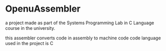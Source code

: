 # OpenuAssembler
a project made as part of the Systems Programming Lab in C Language course in the university.

this assembler converts code in assembly to machine code
code language used in the project is C
